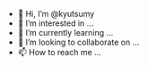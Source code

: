 - 👋 Hi, I’m @kyutsumy
- 👀 I’m interested in ...
- 🌱 I’m currently learning ...
- 💞️ I’m looking to collaborate on ...
- 📫 How to reach me ...

<!---
kyutsumy/kyutsumy is a ✨ special ✨ repository because its `README.md` (this file) appears on your GitHub profile.
You can click the Preview link to take a look at your changes.
--->

